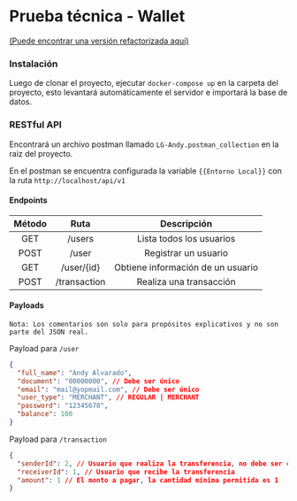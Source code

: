 # Prueba técnica - Wallet
[(Puede encontrar una versión refactorizada aquí)](https://github.com/CafeinoDev/prueba2024/tree/refactor)
### Instalación
Luego de clonar el proyecto, ejecutar `docker-compose up` en la carpeta del proyecto, esto levantará automáticamente el servidor e importará la base de datos.

### RESTful API
Encontrará un archivo postman llamado `LG-Andy.postman_collection` en la raiz del proyecto.

En el postman se encuentra configurada la variable `{{Entorno Local}}` con la ruta `http://localhost/api/v1`

#### Endpoints
| Método |     Ruta     |            Descripción            |
|:------:|:------------:|:---------------------------------:|
|  GET   |    /users    |     Lista todos los usuarios      |
|  POST  |    /user     |       Registrar un usuario        |
|  GET   |  /user/{id}  | Obtiene información de un usuario |
|  POST  | /transaction |      Realiza una transacción      |

#### Payloads
`Nota: Los comentarios son solo para propósitos explicativos y no son parte del JSON real.`

Payload para `/user`

```json
{
  "full_name": "Andy Alvarado",
  "document": "00000000", // Debe ser único
  "email": "mail@yopmail.com", // Debe ser único
  "user_type": "MERCHANT", // REGULAR | MERCHANT
  "password": "12345678",
  "balance": 100
}
```

Payload para `/transaction`
```json
{
  "senderId": 2, // Usuario que realiza la transferencia, no debe ser comerciante
  "receiverId": 1, // Usuario que recibe la transferencia
  "amount": 1 // El monto a pagar, la cantidad mínima permitida es 1
}
```

